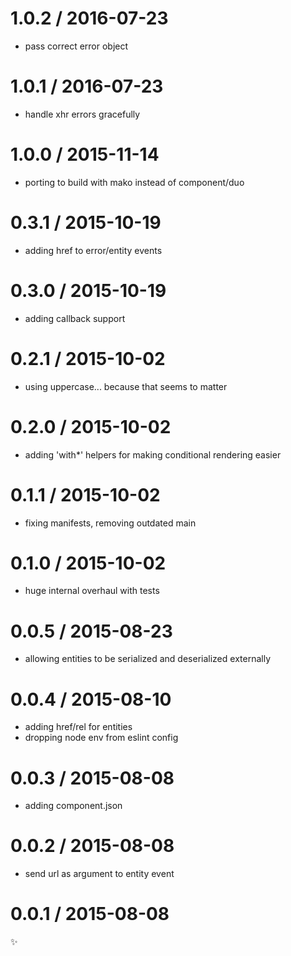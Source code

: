 
1.0.2 / 2016-07-23
==================

  * pass correct error object

1.0.1 / 2016-07-23
==================

  * handle xhr errors gracefully

1.0.0 / 2015-11-14
==================

  * porting to build with mako instead of component/duo

0.3.1 / 2015-10-19
==================

  * adding href to error/entity events

0.3.0 / 2015-10-19
==================

  * adding callback support

0.2.1 / 2015-10-02
==================

  * using uppercase... because that seems to matter

0.2.0 / 2015-10-02
==================

  * adding 'with*' helpers for making conditional rendering easier

0.1.1 / 2015-10-02
==================

  * fixing manifests, removing outdated main

0.1.0 / 2015-10-02
==================

  * huge internal overhaul with tests

0.0.5 / 2015-08-23
==================

  * allowing entities to be serialized and deserialized externally

0.0.4 / 2015-08-10
==================

  * adding href/rel for entities
  * dropping node env from eslint config

0.0.3 / 2015-08-08
==================

  * adding component.json

0.0.2 / 2015-08-08
==================

  * send url as argument to entity event

0.0.1 / 2015-08-08
==================

:sparkles:
